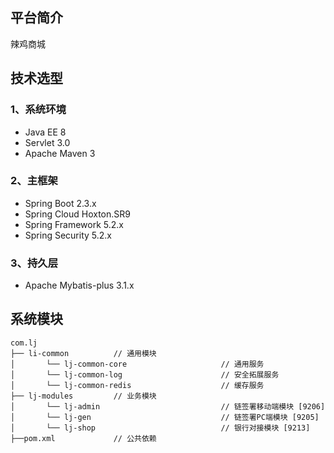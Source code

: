 ## 平台简介 
辣鸡商城

## 技术选型
### 1、系统环境
- Java EE 8
- Servlet 3.0
- Apache Maven 3

### 2、主框架

- Spring Boot 2.3.x
- Spring Cloud Hoxton.SR9
- Spring Framework 5.2.x
- Spring Security 5.2.x

### 3、持久层

- Apache Mybatis-plus 3.1.x

## 系统模块
```
com.lj     
├── li-common          // 通用模块
│       └── lj-common-core                     // 通用服务
│       └── lj-common-log                      // 安全拓展服务
│       └── lj-common-redis                    // 缓存服务
├── lj-modules         // 业务模块
│       └── lj-admin                           // 链签署移动端模块 [9206]
│       └── lj-gen                             // 链签署PC端模块 [9205]
│       └── lj-shop                            // 银行对接模块 [9213]
├──pom.xml             // 公共依赖
```
